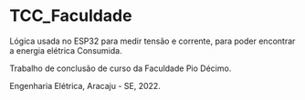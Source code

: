 # TCC_Faculdade

Lógica usada no ESP32 para medir tensão e corrente, para poder encontrar a energia elétrica Consumida.

Trabalho de conclusão de curso da Faculdade Pio Décimo. 

Engenharia Elétrica, Aracaju - SE, 2022.
